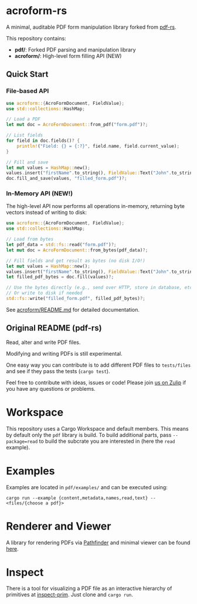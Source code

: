 # acroform-rs

A minimal, auditable PDF form manipulation library forked from [pdf-rs](https://github.com/pdf-rs/pdf).

This repository contains:
- **pdf/**: Forked PDF parsing and manipulation library
- **acroform/**: High-level form filling API (NEW)

## Quick Start

### File-based API

```rust
use acroform::{AcroFormDocument, FieldValue};
use std::collections::HashMap;

// Load a PDF
let mut doc = AcroFormDocument::from_pdf("form.pdf")?;

// List fields
for field in doc.fields()? {
    println!("Field: {} = {:?}", field.name, field.current_value);
}

// Fill and save
let mut values = HashMap::new();
values.insert("firstName".to_string(), FieldValue::Text("John".to_string()));
doc.fill_and_save(values, "filled_form.pdf")?;
```

### In-Memory API (NEW!)

The high-level API now performs all operations in-memory, returning byte vectors instead of writing to disk:

```rust
use acroform::{AcroFormDocument, FieldValue};
use std::collections::HashMap;

// Load from bytes
let pdf_data = std::fs::read("form.pdf")?;
let mut doc = AcroFormDocument::from_bytes(pdf_data)?;

// Fill fields and get result as bytes (no disk I/O!)
let mut values = HashMap::new();
values.insert("firstName".to_string(), FieldValue::Text("John".to_string()));
let filled_pdf_bytes = doc.fill(values)?;

// Use the bytes directly (e.g., send over HTTP, store in database, etc.)
// Or write to disk if needed
std::fs::write("filled_form.pdf", filled_pdf_bytes)?;
```

See [acroform/README.md](acroform/README.md) for detailed documentation.

## Original README (pdf-rs)

Read, alter and write PDF files.

Modifying and writing PDFs is still experimental.

One easy way you can contribute is to add different PDF files to `tests/files` and see if they pass the tests (`cargo test`).

Feel free to contribute with ideas, issues or code! Please join [us on Zulip](https://type.zulipchat.com/#narrow/stream/209232-pdf) if you have any questions or problems.

# Workspace
This repository uses a Cargo Workspace and default members. This means by default only the `pdf` library is build.
To build additional parts, pass `--package=read` to build the subcrate you are interested in (here the `read` example).

# Examples
Examples are located in `pdf/examples/` and can be executed using:

```
cargo run --example {content,metadata,names,read,text} -- <files/{choose a pdf}>
```

# Renderer and Viewer
A library for rendering PDFs via [Pathfinder](https://github.com/servo/pathfinder) and minimal viewer can be found [here](https://github.com/pdf-rs/pdf_render).

# Inspect
There is a tool for visualizing a PDF file as an interactive hierarchy of primitives at [inspect-prim](https://github.com/pdf-rs/inspect-prim). Just clone and `cargo run`.
